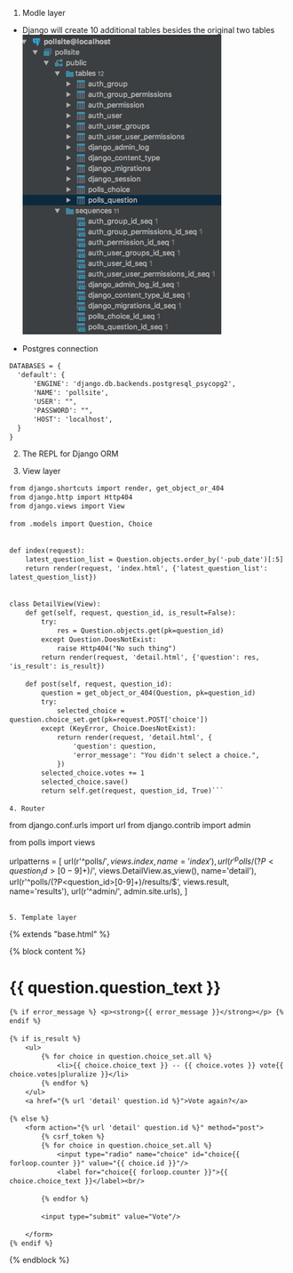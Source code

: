 1. Modle layer
  - Django will create 10 additional tables besides the original two tables
  ![demo](https://github.com/dapangmao/django-simple-example/blob/master/images/Screen%20Shot%202017-07-12%20at%2010.40.17%20AM.png?raw=true)

  - Postgres connection
  ```
  DATABASES = {
    'default': {
        'ENGINE': 'django.db.backends.postgresql_psycopg2',
        'NAME': 'pollsite',
        'USER': "",
        'PASSWORD': "",
        'HOST': 'localhost',
    }
}
```

2. The REPL for Django ORM


3. View layer 
```
from django.shortcuts import render, get_object_or_404
from django.http import Http404
from django.views import View

from .models import Question, Choice


def index(request):
    latest_question_list = Question.objects.order_by('-pub_date')[:5]
    return render(request, 'index.html', {'latest_question_list': latest_question_list})


class DetailView(View):
    def get(self, request, question_id, is_result=False):
        try:
            res = Question.objects.get(pk=question_id)
        except Question.DoesNotExist:
            raise Http404("No such thing")
        return render(request, 'detail.html', {'question': res, 'is_result': is_result})

    def post(self, request, question_id):
        question = get_object_or_404(Question, pk=question_id)
        try:
            selected_choice = question.choice_set.get(pk=request.POST['choice'])
        except (KeyError, Choice.DoesNotExist):
            return render(request, 'detail.html', {
                'question': question,
                'error_message': "You didn't select a choice.",
            })
        selected_choice.votes += 1
        selected_choice.save()
        return self.get(request, question_id, True)```

4. Router
```
from django.conf.urls import url
from django.contrib import admin

from polls import views

urlpatterns = [
    url(r'^polls/$', views.index, name='index'),
    url(r'^polls/(?P<question_id>[0-9]+)/$', views.DetailView.as_view(), name='detail'),
    url(r'^polls/(?P<question_id>[0-9]+)/results/$', views.result, name='results'),
    url(r'^admin/', admin.site.urls),
]
```

5. Template layer
```
{% extends "base.html" %}

{% block content %}
    <h1>{{ question.question_text }}</h1>

    {% if error_message %} <p><strong>{{ error_message }}</strong></p> {% endif %}

    {% if is_result %}
        <ul>
            {% for choice in question.choice_set.all %}
                <li>{{ choice.choice_text }} -- {{ choice.votes }} vote{{ choice.votes|pluralize }}</li>
            {% endfor %}
        </ul>
        <a href="{% url 'detail' question.id %}">Vote again?</a>

    {% else %}
        <form action="{% url 'detail' question.id %}" method="post">
            {% csrf_token %}
            {% for choice in question.choice_set.all %}
                <input type="radio" name="choice" id="choice{{ forloop.counter }}" value="{{ choice.id }}"/>
                <label for="choice{{ forloop.counter }}">{{ choice.choice_text }}</label><br/>

            {% endfor %}

            <input type="submit" value="Vote"/>

        </form>
    {% endif %}
{% endblock %}
```

